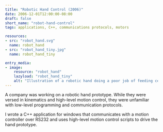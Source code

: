 ```yaml
---
title: "Robotic Hand Control (2006)"
date: 2006-12-01T12:00:00-08:00
draft: false
short_name: "robot-hand-control"
tags: applications, C++, communications protocols, motors

resources:
- src: "robot_hand.svg"
  name: robot_hand
- src: "robot_hand_tiny.jpg"
  name: robot_hand_tiny

entry_media:
- image:
    resource: "robot_hand"
    lazyload: "robot_hand_tiny"
    alt: "Illustration of a robotic hand doing a poor job of feeding cereal to a person--very inspired by a Simone Giertz video"
---
```

A company was working on a robotic hand prototype. While they were versed in kinematics and high-level motion control, they were unfamiliar with low-level programming and communication protocols.

I wrote a C++ application for windows that communicates with a motion controller over RS232 and uses high-level motion control scripts to drive the hand prototype.
